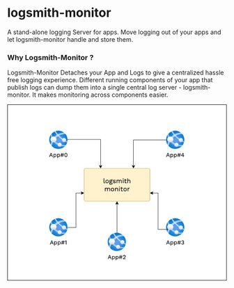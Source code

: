 # logsmith-monitor

A stand-alone logging Server for apps. Move logging out of your apps and let logsmith-monitor handle and store them. 

### Why Logsmith-Monitor ?

Logsmith-Monitor Detaches your App and Logs to give a centralized hassle free logging experience. Different running components of your app that publish logs can dump them into a single central log server - logsmith-monitor. It makes monitoring across components easier.

![Diagram](./documentation/architecture/diagrams/logsmith-monitor.jpg)